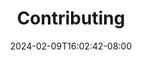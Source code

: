 ---
weight: 1800
title: "Contributing"
description: ""
icon: "article"
date: "2024-02-09T16:02:42-08:00"
lastmod: "2024-02-09T16:02:42-08:00"
draft: true
toc: true
---